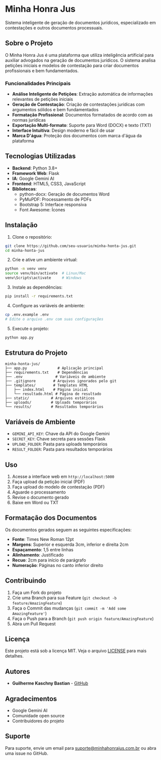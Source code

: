 # Minha Honra Jus

Sistema inteligente de geração de documentos jurídicos, especializado em contestações e outros documentos processuais.

## Sobre o Projeto

O Minha Honra Jus é uma plataforma que utiliza inteligência artificial para auxiliar advogados na geração de documentos jurídicos. O sistema analisa petições iniciais e modelos de contestação para criar documentos profissionais e bem fundamentados.

### Funcionalidades Principais

- **Análise Inteligente de Petições**: Extração automática de informações relevantes de petições iniciais
- **Geração de Contestação**: Criação de contestações jurídicas com argumentos sólidos e bem fundamentados
- **Formatação Profissional**: Documentos formatados de acordo com as normas jurídicas
- **Exportação Multi-formato**: Suporte para Word (DOCX) e texto (TXT)
- **Interface Intuitiva**: Design moderno e fácil de usar
- **Marca D'água**: Proteção dos documentos com marca d'água da plataforma

## Tecnologias Utilizadas

- **Backend**: Python 3.8+
- **Framework Web**: Flask
- **IA**: Google Gemini AI
- **Frontend**: HTML5, CSS3, JavaScript
- **Bibliotecas**:
  - python-docx: Geração de documentos Word
  - PyMuPDF: Processamento de PDFs
  - Bootstrap 5: Interface responsiva
  - Font Awesome: Ícones

## Instalação

1. Clone o repositório:
```bash
git clone https://github.com/seu-usuario/minha-honta-jus.git
cd minha-honta-jus
```

2. Crie e ative um ambiente virtual:
```bash
python -m venv venv
source venv/bin/activate  # Linux/Mac
venv\Scripts\activate     # Windows
```

3. Instale as dependências:
```bash
pip install -r requirements.txt
```

4. Configure as variáveis de ambiente:
```bash
cp .env.example .env
# Edite o arquivo .env com suas configurações
```

5. Execute o projeto:
```bash
python app.py
```

## Estrutura do Projeto

```
minha-honta-jus/
├── app.py              # Aplicação principal
├── requirements.txt    # Dependências
├── .env               # Variáveis de ambiente
├── .gitignore        # Arquivos ignorados pelo git
├── templates/        # Templates HTML
│   ├── index.html    # Página inicial
│   └── resultado.html # Página de resultado
├── static/          # Arquivos estáticos
├── uploads/         # Uploads temporários
└── results/         # Resultados temporários
```

## Variáveis de Ambiente

- `GEMINI_API_KEY`: Chave da API do Google Gemini
- `SECRET_KEY`: Chave secreta para sessões Flask
- `UPLOAD_FOLDER`: Pasta para uploads temporários
- `RESULT_FOLDER`: Pasta para resultados temporários

## Uso

1. Acesse a interface web em `http://localhost:5000`
2. Faça upload da petição inicial (PDF)
3. Faça upload do modelo de contestação (PDF)
4. Aguarde o processamento
5. Revise o documento gerado
6. Baixe em Word ou TXT

## Formatação dos Documentos

Os documentos gerados seguem as seguintes especificações:

- **Fonte**: Times New Roman 12pt
- **Margens**: Superior e esquerda 3cm, inferior e direita 2cm
- **Espaçamento**: 1,5 entre linhas
- **Alinhamento**: Justificado
- **Recuo**: 2cm para início de parágrafo
- **Numeração**: Páginas no canto inferior direito

## Contribuindo

1. Faça um Fork do projeto
2. Crie uma Branch para sua Feature (`git checkout -b feature/AmazingFeature`)
3. Faça o Commit das mudanças (`git commit -m 'Add some AmazingFeature'`)
4. Faça o Push para a Branch (`git push origin feature/AmazingFeature`)
5. Abra um Pull Request

## Licença

Este projeto está sob a licença MIT. Veja o arquivo [LICENSE](LICENSE) para mais detalhes.

## Autores

- **Guilherme Kaschny Bastian** - [GitHub](https://github.com/seu-usuario)

## Agradecimentos

- Google Gemini AI
- Comunidade open source
- Contribuidores do projeto

## Suporte

Para suporte, envie um email para suporte@minhahonrajus.com.br ou abra uma issue no GitHub. 